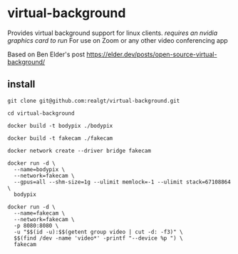 # virtual-background

Provides virtual background support for linux clients. 
*requires an nvidia graphics card to run*
For use on Zoom or any other video conferencing app


Based on Ben Elder's post https://elder.dev/posts/open-source-virtual-background/

## install
`git clone git@github.com:realgt/virtual-background.git`

`cd virtual-background`

`docker build -t bodypix ./bodypix`

`docker build -t fakecam ./fakecam`

`docker network create --driver bridge fakecam`

```
docker run -d \
  --name=bodypix \
  --network=fakecam \
  --gpus=all --shm-size=1g --ulimit memlock=-1 --ulimit stack=67108864 \
  bodypix
```

```
docker run -d \
  --name=fakecam \
  --network=fakecam \
  -p 8080:8080 \
  -u "$$(id -u):$$(getent group video | cut -d: -f3)" \
  $$(find /dev -name 'video*' -printf "--device %p ") \
  fakecam
```
